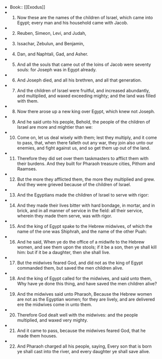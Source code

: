 - Book:: [[Exodus]]
- 1. Now these are the names of the children of Israel, which came into Egypt; every man and his household came with Jacob.
- 2. Reuben, Simeon, Levi, and Judah,
- 3. Issachar, Zebulun, and Benjamin,
- 4. Dan, and Naphtali, Gad, and Asher.
- 5. And all the souls that came out of the loins of Jacob were seventy souls: for Joseph was in Egypt already.
- 6. And Joseph died, and all his brethren, and all that generation.
- 7. And the children of Israel were fruitful, and increased abundantly, and multiplied, and waxed exceeding mighty; and the land was filled with them.
- 8. Now there arose up a new king over Egypt, which knew not Joseph.
- 9. And he said unto his people, Behold, the people of the children of Israel are more and mightier than we:
- 10. Come on, let us deal wisely with them; lest they multiply, and it come to pass, that, when there falleth out any war, they join also unto our enemies, and fight against us, and so get them up out of the land.
- 11. Therefore they did set over them taskmasters to afflict them with their burdens. And they built for Pharaoh treasure cities, Pithom and Raamses.
- 12. But the more they afflicted them, the more they multiplied and grew. And they were grieved because of the children of Israel.
- 13. And the Egyptians made the children of Israel to serve with rigor:
- 14. And they made their lives bitter with hard bondage, in mortar, and in brick, and in all manner of service in the field: all their service, wherein they made them serve, was with rigor.
- 15. And the king of Egypt spake to the Hebrew midwives, of which the name of the one was Shiphrah, and the name of the other Puah:
- 16. And he said, When ye do the office of a midwife to the Hebrew women, and see them upon the stools; if it be a son, then ye shall kill him: but if it be a daughter, then she shall live.
- 17. But the midwives feared God, and did not as the king of Egypt commanded them, but saved the men children alive.
- 18. And the king of Egypt called for the midwives, and said unto them, Why have ye done this thing, and have saved the men children alive?
- 19. And the midwives said unto Pharaoh, Because the Hebrew women are not as the Egyptian women; for they are lively, and are delivered ere the midwives come in unto them.
- 20. Therefore God dealt well with the midwives: and the people multiplied, and waxed very mighty.
- 21. And it came to pass, because the midwives feared God, that he made them houses.
- 22. And Pharaoh charged all his people, saying, Every son that is born ye shall cast into the river, and every daughter ye shall save alive.
